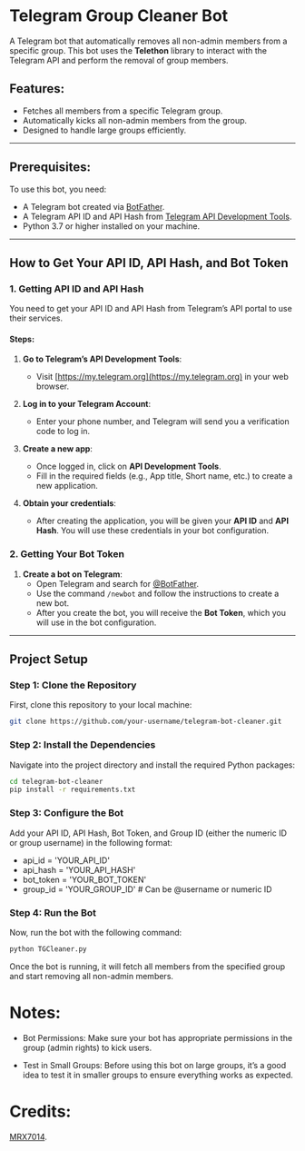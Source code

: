 # Telegram Group Cleaner Bot

A Telegram bot that automatically removes all non-admin members from a specific group. This bot uses the **Telethon** library to interact with the Telegram API and perform the removal of group members.

## Features:
- Fetches all members from a specific Telegram group.
- Automatically kicks all non-admin members from the group.
- Designed to handle large groups efficiently.

---

## Prerequisites:
To use this bot, you need:
- A Telegram bot created via [BotFather](https://t.me/BotFather).
- A Telegram API ID and API Hash from [Telegram API Development Tools](https://my.telegram.org).
- Python 3.7 or higher installed on your machine.

---

## How to Get Your API ID, API Hash, and Bot Token

### 1. Getting API ID and API Hash
You need to get your API ID and API Hash from Telegram’s API portal to use their services.

#### Steps:
1. **Go to Telegram’s API Development Tools**:
   - Visit [https://my.telegram.org](https://my.telegram.org) in your web browser.
   
2. **Log in to your Telegram Account**:
   - Enter your phone number, and Telegram will send you a verification code to log in.

3. **Create a new app**:
   - Once logged in, click on **API Development Tools**.
   - Fill in the required fields (e.g., App title, Short name, etc.) to create a new application.
   
4. **Obtain your credentials**:
   - After creating the application, you will be given your **API ID** and **API Hash**. You will use these credentials in your bot configuration.

### 2. Getting Your Bot Token
1. **Create a bot on Telegram**:
   - Open Telegram and search for [@BotFather](https://t.me/BotFather).
   - Use the command `/newbot` and follow the instructions to create a new bot.
   - After you create the bot, you will receive the **Bot Token**, which you will use in the bot configuration.

---

## Project Setup

### Step 1: Clone the Repository
First, clone this repository to your local machine:
```bash
git clone https://github.com/your-username/telegram-bot-cleaner.git
```
### Step 2: Install the Dependencies
Navigate into the project directory and install the required Python packages:
```bash
cd telegram-bot-cleaner
pip install -r requirements.txt
```
### Step 3: Configure the Bot
Add your API ID, API Hash, Bot Token, and Group ID (either the numeric ID or group username) in the following format:
- api_id = 'YOUR_API_ID'
- api_hash = 'YOUR_API_HASH'
- bot_token = 'YOUR_BOT_TOKEN'
- group_id = 'YOUR_GROUP_ID'  # Can be @username or numeric ID

### Step 4: Run the Bot
Now, run the bot with the following command:
```bash
python TGCleaner.py
```
Once the bot is running, it will fetch all members from the specified group and start removing all non-admin members.

# Notes:

- Bot Permissions: Make sure your bot has appropriate permissions in the group (admin rights) to kick users.

- Test in Small Groups: Before using this bot on large groups, it’s a good idea to test it in smaller groups to ensure everything works as expected.

# Credits:
[MRX7014](https://github.com/BotFather).
